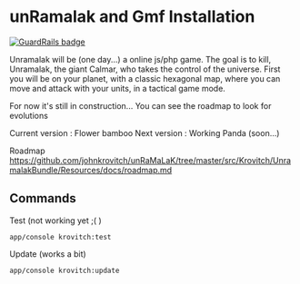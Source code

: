 unRamalak and Gmf Installation
========================

[![GuardRails badge](https://badges.production.guardrails.io/johnkrovitch/unRaMaLaK.svg)](https://www.guardrails.io)

Unramalak will be (one day...) a online js/php game. The goal is to kill, Unramalak, the giant Calmar, who takes the control of the universe.
First you will be on your planet, with a classic hexagonal map, where you can move and attack with your units, in a tactical game mode.

For now it's still in construction... You can see the roadmap to look for evolutions

Current version : Flower bamboo
Next version : Working Panda (soon...)

Roadmap
<https://github.com/johnkrovitch/unRaMaLaK/tree/master/src/Krovitch/UnramalakBundle/Resources/docs/roadmap.md>


Commands
--------------------------------

Test (not working yet ;( )

    app/console krovitch:test

Update (works a bit)

    app/console krovitch:update